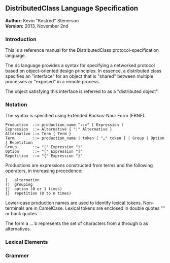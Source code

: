DistributedClass Language Specification
---------------------------------------
**Author:** Kevin "Kestred" Stenerson  
**Version:** 2013, November 2nd

### Introduction ###
This is a reference manual for the DistributedClass protocol-specification language.

The dc language provides a syntax for specifying a networked protocol based on object-oriented design
principles.  In essence, a distributed class specifies an "interface" for an object that is "shared"
between multiple processes or "exposed" in a remote process.

The object satisfying this interface is referred to as a "distributed object".


### Notation ###
The syntax is specified using Extended Backus-Naur Form (EBNF):

```
Production  ::= production_name "::=" [ Expression ]
Expression  ::= Alternative { "|" Alternative }
Alternative ::= Term { Term }
Term        ::= production_name | token [ "…" token ] | Group | Option | Repetition
Group       ::= "(" Expression ")"
Option      ::= "[" Expression "]"
Repetition  ::= "{" Expression "}"
```

Productions are expressions constructed from terms and the following operators, in increasing precedence:

```
|   alternation
()  grouping
[]  option (0 or 1 times)
{}  repetition (0 to n times)
```

Lower-case production names are used to identify lexical tokens. Non-terminals are in CamelCase. Lexical tokens are enclosed in double quotes "" or back quotes ``.

The form a … b represents the set of characters from a through b as alternatives.

### Lexical Elements ###


### Grammer ###
